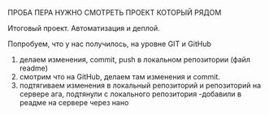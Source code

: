 ПРОБА ПЕРА НУЖНО СМОТРЕТЬ ПРОЕКТ КОТОРЫЙ РЯДОМ

Итоговый проект. Автоматизация и деплой.

Попробуем, что у нас получилось, на уровне GIT и GitHub
1. делаем изменения, commit, push в локальном репозитории (файл readme)
2. смотрим что на GitHub, делаем там изменения и commit.
3. подтягиваем изменения в локальный репозиторий и репозиторий на сервере
ага, подтянули с локального репозитория
-добавили в реадме на сервере через нано
